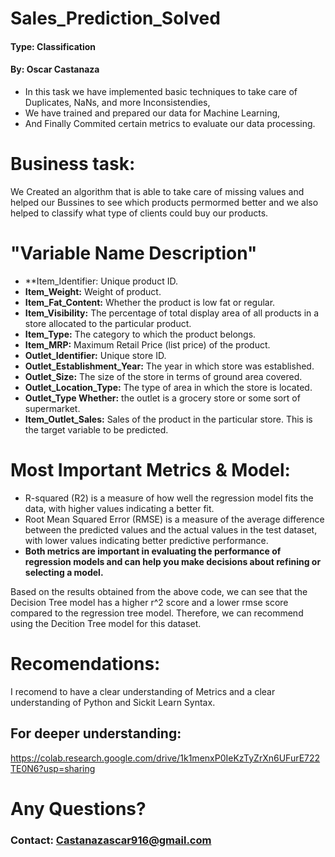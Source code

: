 # Sales_Prediction_Solved
#### **Type:** Classification
#### **By:** Oscar Castanaza

- In this task we have implemented basic techniques to take care of Duplicates, NaNs, and more Inconsistendies,
- We have trained and prepared our data for Machine Learning,
- And Finally Commited certain metrics to evaluate our data processing.

# Business task:
We Created an algorithm that is able to take care of missing values and helped our Bussines to see which products permormed better and we also helped to classify what type of clients could buy our products.


# "Variable Name	Description"
- **Item_Identifier:	Unique product ID.
- **Item_Weight:**	Weight of product.
- **Item_Fat_Content:**	Whether the product is low fat or regular.
- **Item_Visibility:**	The percentage of total display area of all products in a store allocated to the particular product.
- **Item_Type:**	The category to which the product belongs.
- **Item_MRP:**	Maximum Retail Price (list price) of the product.
- **Outlet_Identifier:**	Unique store ID.
- **Outlet_Establishment_Year:**	The year in which store was established.
- **Outlet_Size:**	The size of the store in terms of ground area covered.
- **Outlet_Location_Type:**	The type of area in which the store is located.
- **Outlet_Type	Whether:** the outlet is a grocery store or some sort of supermarket.
- **Item_Outlet_Sales:**	Sales of the product in the particular store. This is the target variable to be predicted.

# Most Important Metrics & Model:

- R-squared (R2) is a measure of how well the regression model fits the data, with higher values indicating a better fit. 
- Root Mean Squared Error (RMSE) is a measure of the average difference between the predicted values and the actual values in the test dataset, with lower values indicating better predictive performance. 
 - **Both metrics are important in evaluating the performance of regression models and can help you make decisions about refining or selecting a model.**

Based on the results obtained from the above code, we can see that the Decision Tree model has a higher r^2 score and a lower rmse score compared to the regression tree model. Therefore, we can recommend using the Decition Tree model for this dataset.

# Recomendations:
I recomend to have a clear understanding of Metrics and a clear understanding of Python and Sickit Learn Syntax.

## For deeper understanding: 
https://colab.research.google.com/drive/1k1menxP0IeKzTyZrXn6UFurE722TE0N6?usp=sharing

# Any Questions?
### **Contact:** Castanazascar916@gmail.com
